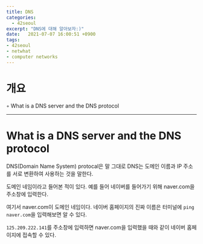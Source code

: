 ```yaml
---
title: DNS
categories: 
  - 42seoul
excerpt: "DNS에 대해 알아보자:)"
date:   2021-07-07 16:00:51 +0900
tags:
- 42seoul
- netwhat
- computer networks
---
```


# 개요

◦ What is a DNS server and the DNS protocol 

---

# What is a DNS server and the DNS protocol

DNS(Domain Name System) protocal은 말 그대로 DNS는 도메인 이름과 IP 주소를 서로 변환하여 사용하는 것을 말한다.

도메인 네임이라고 들어본 적이 있다. 예를 들어 네이버를 들어가기 위해 naver.com을 주소창에 입력한다.

여기서 naver.com이 도메인 네임이다. 네이버 홈페이지의 진짜 이름은 터미널에 `ping naver.com`을 입력해보면 알 수 있다.

`125.209.222.141`를 주소창에 입력하면 naver.com을 입력했을 때와 같이 네이버 홈페이지에 접속할 수 있다.

<br />
<br />
